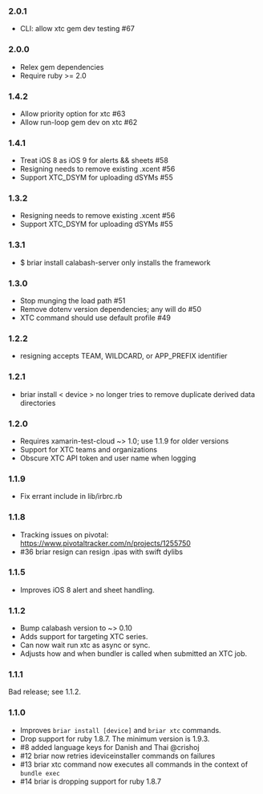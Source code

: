 ### 2.0.1

* CLI: allow xtc gem dev testing #67

### 2.0.0

* Relex gem dependencies
* Require ruby >= 2.0

### 1.4.2

* Allow priority option for xtc #63
* Allow run-loop gem dev on xtc #62

### 1.4.1

* Treat iOS 8 as iOS 9 for alerts && sheets #58
* Resigning needs to remove existing .xcent #56
* Support XTC_DSYM for uploading dSYMs #55

### 1.3.2

* Resigning needs to remove existing .xcent #56
* Support XTC\_DSYM for uploading dSYMs #55

### 1.3.1

* $ briar install calabash-server only installs the framework

### 1.3.0

* Stop munging the load path #51
* Remove dotenv version dependencies; any will do #50
* XTC command should use default profile #49

### 1.2.2

* resigning accepts TEAM, WILDCARD, or APP\_PREFIX identifier

### 1.2.1

* briar install < device > no longer tries to remove duplicate derived data directories

### 1.2.0

* Requires xamarin-test-cloud ~> 1.0; use 1.1.9 for older versions
* Support for XTC teams and organizations
* Obscure XTC API token and user name when logging

### 1.1.9

* Fix errant include in lib/irbrc.rb

### 1.1.8

* Tracking issues on pivotal: https://www.pivotaltracker.com/n/projects/1255750
* #36 briar resign can resign .ipas with swift dylibs

### 1.1.5

* Improves iOS 8 alert and sheet handling.

### 1.1.2

* Bump calabash version to ~> 0.10
* Adds support for targeting XTC series.
* Can now wait run xtc as async or sync.
* Adjusts how and when bundler is called when submitted an XTC job.

### 1.1.1

Bad release; see 1.1.2.

### 1.1.0

* Improves `briar install [device]` and `briar xtc` commands.
* Drop support for ruby 1.8.7.  The minimum version is 1.9.3.
* #8 added language keys for Danish and Thai @crishoj
* #12 briar now retries ideviceinstaller commands on failures
* #13 briar xtc command now executes all commands in the context of `bundle exec`
* #14 briar is dropping support for ruby 1.8.7

